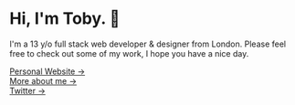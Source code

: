 <h1> Hi, I'm Toby. 👋</h1>

I'm a 13 y/o full stack web developer & designer from London. Please feel free to check out some of my work, I hope you have a nice day.

<a href="https://www.tobyb.xyz">Personal Website →</a><br>
<a href="https://www.tobyb.xyz/about">More about me →</a><br>
<a href="https://twitter.com/DevelopedByToby">Twitter →</a>
